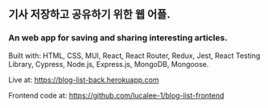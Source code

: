 ## 기사 저장하고 공유하기 위한 웹 어플. 
### An web app for saving and sharing interesting articles. 

Built with: HTML, CSS, MUI, React, React Router, Redux, Jest, React Testing Library, Cypress, Node.js, Express.js, MongoDB, Mongoose.

Live at: https://blog-list-back.herokuapp.com

Frontend code at: https://github.com/lucalee-1/blog-list-frontend